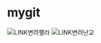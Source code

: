 # mygit
![LINK변려펠라](https://github.com/user-attachments/assets/fa2a4988-7871-4e04-8523-ec7f2cebf2d9)
![LINK변려난교](https://github.com/user-attachments/assets/9d55621e-4d44-4649-aecc-e946c14af796)
